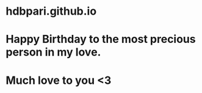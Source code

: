 # hdbpari.github.io

# Happy Birthday to the most precious person in my love.

# Much love to you <3

